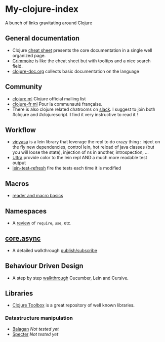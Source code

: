 # My-clojure-index
A bunch of links gravitating around Clojure

## General documentation
- Clojure [cheat sheet](http://clojure.org/cheatsheet) presents the core documentation in a single well organized page.
- [Grimmoire](http://conj.io/) is like the cheat sheet but with tooltips and a nice search field.
- [clojure-doc.org](http://clojure-doc.org/) collects basic documentation on the language

## Community
- [clojure ml](https://groups.google.com/forum/#!forum/clojure) Clojure official mailing list 
- [clojure-fr ml](https://groups.google.com/forum/#!forum/clojure-fr) Pour la communauté française.
- There is also clojure related chatrooms on [slack](https://clojurians.slack.com). I suggest to join both #clojure and #clojurescript. I find it very instructive to read it !

## Workflow
- [vinyasa](https://github.com/zcaudate/vinyasa) is a lein library that leverage the repl to do crazy thing : inject on the fly new dependencies, control lein, hot reload of java classes (but you will loose the state), injection of ns in another, introspection, ...
- [Ultra](https://github.com/venantius/ultra) provide color to the lein repl AND a much more readable test output
- [lein-test-refresh](https://github.com/jakemcc/lein-test-refresh) fire the tests each time it is modified

## Macros
- [reader and macro basics](http://clojure-doc.org/articles/language/macros.html)

## Namespaces
- A [review](http://blog.8thlight.com/colin-jones/2010/12/05/clojure-libs-and-namespaces-require-use-import-and-ns.html) of `require`, `use`, etc. 

## [core.async](https://github.com/clojure/core.async)
- A detailed walkthrough [publish/subscribe](https://yobriefca.se/blog/2014/06/04/publish-and-subscribe-with-core-dot-asyncs-pub-and-sub/)

## Behaviour Driven Design
- A step by step [walkthrough](https://github.com/gphilipp/bdd-guide-clojure) Cucumber, Lein and Cursive.

## Libraries
- [Clojure Toolbox](http://www.clojure-toolbox.com/) is a great repository of well known libraries.

### Datastructure manipulation
- [Balagan](https://github.com/clojurewerkz/balagan) _Not tested yet_
- [Specter](https://github.com/nathanmarz/specter) _Not tested yet_

